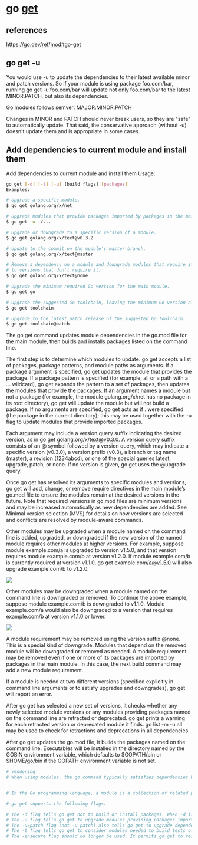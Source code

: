 # go **[get](https://pkg.go.dev/cmd/go)**

## references

<https://go.dev/ref/mod#go-get>

## go get -u

You would use -u to update the dependencies to their latest available minor and patch versions. So if your module is using package foo.com/bar, running go get -u foo.com/bar will update not only foo.com/bar to the latest MINOR.PATCH, but also its dependencies.

Go modules follows semver: MAJOR.MINOR.PATCH

Changes in MINOR and PATCH should never break users, so they are "safe" to automatically update. That said, the conservative approach (without -u) doesn't update them and is appropriate in some cases.

## Add dependencies to current module and install them

Add dependencies to current module and install them
Usage:

```bash
go get [-d] [-t] [-u] [build flags] [packages]
Examples:

# Upgrade a specific module.
$ go get golang.org/x/net

# Upgrade modules that provide packages imported by packages in the main module.
$ go get -u ./...

# Upgrade or downgrade to a specific version of a module.
$ go get golang.org/x/text@v0.3.2

# Update to the commit on the module's master branch.
$ go get golang.org/x/text@master

# Remove a dependency on a module and downgrade modules that require it
# to versions that don't require it.
$ go get golang.org/x/text@none

# Upgrade the minimum required Go version for the main module.
$ go get go

# Upgrade the suggested Go toolchain, leaving the minimum Go version alone.
$ go get toolchain

# Upgrade to the latest patch release of the suggested Go toolchain.
$ go get toolchain@patch
```

The go get command updates module dependencies in the go.mod file for the main module, then builds and installs packages listed on the command line.

The first step is to determine which modules to update. go get accepts a list of packages, package patterns, and module paths as arguments. If a package argument is specified, go get updates the module that provides the package. If a package pattern is specified (for example, all or a path with a ... wildcard), go get expands the pattern to a set of packages, then updates the modules that provide the packages. If an argument names a module but not a package (for example, the module golang.org/x/net has no package in its root directory), go get will update the module but will not build a package. If no arguments are specified, go get acts as if . were specified (the package in the current directory); this may be used together with the -u flag to update modules that provide imported packages.

Each argument may include a version query suffix indicating the desired version, as in go get golang.org/x/text@v0.3.0. A version query suffix consists of an @ symbol followed by a version query, which may indicate a specific version (v0.3.0), a version prefix (v0.3), a branch or tag name (master), a revision (1234abcd), or one of the special queries latest, upgrade, patch, or none. If no version is given, go get uses the @upgrade query.

Once go get has resolved its arguments to specific modules and versions, go get will add, change, or remove require directives in the main module’s go.mod file to ensure the modules remain at the desired versions in the future. Note that required versions in go.mod files are minimum versions and may be increased automatically as new dependencies are added. See Minimal version selection (MVS) for details on how versions are selected and conflicts are resolved by module-aware commands.

Other modules may be upgraded when a module named on the command line is added, upgraded, or downgraded if the new version of the named module requires other modules at higher versions. For example, suppose module example.com/a is upgraded to version v1.5.0, and that version requires module example.com/b at version v1.2.0. If module example.com/b is currently required at version v1.1.0, go get example.com/a@v1.5.0 will also upgrade example.com/b to v1.2.0.

![](https://go.dev/doc/mvs/get-upgrade.svg)

Other modules may be downgraded when a module named on the command line is downgraded or removed. To continue the above example, suppose module example.com/b is downgraded to v1.1.0. Module example.com/a would also be downgraded to a version that requires example.com/b at version v1.1.0 or lower.

![](https://go.dev/doc/mvs/get-downgrade.svg)

A module requirement may be removed using the version suffix @none. This is a special kind of downgrade. Modules that depend on the removed module will be downgraded or removed as needed. A module requirement may be removed even if one or more of its packages are imported by packages in the main module. In this case, the next build command may add a new module requirement.

If a module is needed at two different versions (specified explicitly in command line arguments or to satisfy upgrades and downgrades), go get will report an error.

After go get has selected a new set of versions, it checks whether any newly selected module versions or any modules providing packages named on the command line are retracted or deprecated. go get prints a warning for each retracted version or deprecated module it finds. go list -m -u all may be used to check for retractions and deprecations in all dependencies.

After go get updates the go.mod file, it builds the packages named on the command line. Executables will be installed in the directory named by the GOBIN environment variable, which defaults to $GOPATH/bin or $HOME/go/bin if the GOPATH environment variable is not set.

```bash
# Vendoring
# When using modules, the go command typically satisfies dependencies by downloading modules from their sources into the module cache, then loading packages from those downloaded copies. Vendoring may be used to allow interoperation with older versions of Go, or to ensure that all files used for a build are stored in a single file tree.


# In the Go programming language, a module is a collection of related packages that can be versioned and shared with other developers. The modules' packages are organized in a directory hierarchy, and the module itself is defined by a file called go.mod in the module's root directory.

# go get supports the following flags:

# The -d flag tells go get not to build or install packages. When -d is used, go get will only manage dependencies in go.mod. Using go get without -d to build and install packages is deprecated (as of Go 1.17). In Go 1.18, -d will always be enabled.
# The -u flag tells go get to upgrade modules providing packages imported directly or indirectly by packages named on the command line. Each module selected by -u will be upgraded to its latest version unless it is already required at a higher version (a pre-release).
# The -u=patch flag (not -u patch) also tells go get to upgrade dependencies, but go get will upgrade each dependency to the latest patch version (similar to the @patch version query).
# The -t flag tells go get to consider modules needed to build tests of packages named on the command line. When -t and -u are used together, go get will update test dependencies as well.
# The -insecure flag should no longer be used. It permits go get to resolve custom import paths and fetch from repositories and module proxies using insecure schemes such as HTTP. The GOINSECURE environment variable provides more fine-grained control and should be used instead.

```
